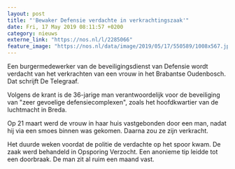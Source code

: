 ```yaml
---
layout: post
title: "'Bewaker Defensie verdachte in verkrachtingszaak'"
date: Fri, 17 May 2019 08:11:57 +0200
category: nieuws
externe_link: "https://nos.nl/l/2285066"
feature_image: "https://nos.nl/data/image/2019/05/17/550589/1008x567.jpg"
---
```


<p>Een burgermedewerker van de beveiligingsdienst van Defensie wordt verdacht van het verkrachten van een vrouw in het Brabantse Oudenbosch. Dat schrijft De Telegraaf.</p>
<p>Volgens de krant is de 36-jarige man verantwoordelijk voor de beveiliging van "zeer gevoelige defensiecomplexen", zoals het hoofdkwartier van de luchtmacht in Breda.</p>
<p>Op 21 maart werd de vrouw in haar huis vastgebonden door een man, nadat hij via een smoes binnen was gekomen. Daarna zou ze zijn verkracht.</p>
<p>Het duurde weken voordat de politie de verdachte op het spoor kwam. De zaak werd behandeld in Opsporing Verzocht. Een anonieme tip leidde tot een doorbraak. De man zit al ruim een maand vast.</p>
